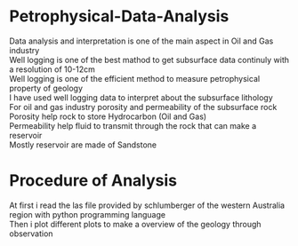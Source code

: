 # Petrophysical-Data-Analysis
Data analysis and interpretation is one of the main aspect in Oil and Gas industry\
Well logging is one of the best mathod to get subsurface data continuly with a resolution of 10-12cm\
Well logging is one of the efficient method to measure petrophysical property of geology\
I have used well logging data to interpret about the subsurface lithology\
For oil and gas industry porosity and permeability of the subsurface rock\
Porosity help rock to store Hydrocarbon (Oil and Gas)\
Permeability help fluid to transmit through the rock that can make a reservoir\
Mostly reservoir are made of Sandstone




# Procedure of Analysis
At first i read the las file provided by schlumberger of the western Australia region with python programming language\
Then i plot different plots to make a overview of the geology through observation

